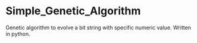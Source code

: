 # Simple_Genetic_Algorithm
Genetic algorithm to evolve a bit string with specific numeric value.  Written in python.
